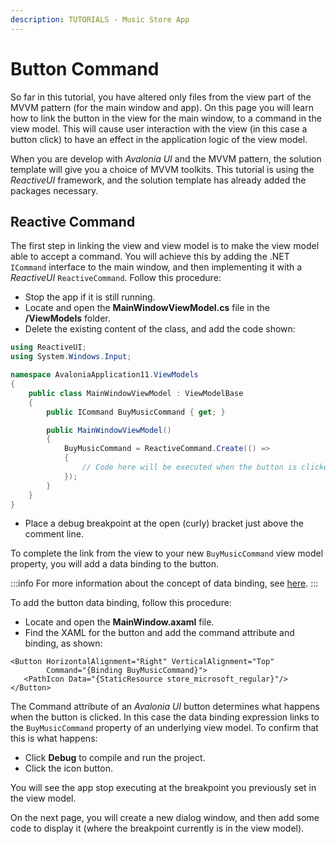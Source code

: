 ```yaml
---
description: TUTORIALS - Music Store App
---
```


# Button Command

So far in this tutorial, you have altered only files from the view part of the MVVM pattern (for the main window and app). On this page you will learn how to link the button in the view for the main window, to a command in the view model. This will cause user interaction with the view (in this case a button click) to have an effect in the application logic of the view model.

When you are develop with _Avalonia UI_ and the MVVM pattern, the solution template will give you a choice of MVVM toolkits. This tutorial is using the _ReactiveUI_ framework, and the solution template has already added the packages necessary.

## Reactive Command

The first step in linking the view and view model is to make the view model able to accept a command. You will achieve this by adding the .NET `ICommand` interface to the main window, and then implementing it with a _ReactiveUI_ `ReactiveCommand`. Follow this procedure:

- Stop the app if it is still running.
- Locate and open the **MainWindowViewModel.cs** file in the **/ViewModels** folder.
- Delete the existing content of the class, and add the code shown:

```csharp
using ReactiveUI;
using System.Windows.Input;

namespace AvaloniaApplication11.ViewModels
{
    public class MainWindowViewModel : ViewModelBase
    {
        public ICommand BuyMusicCommand { get; }

        public MainWindowViewModel()
        {
            BuyMusicCommand = ReactiveCommand.Create(() =>
            {
                // Code here will be executed when the button is clicked.
            });
        }
    }
}
```

- Place a debug breakpoint at the open (curly) bracket just above the comment line.&#x20;

To complete the link from the view to your new `BuyMusicCommand` view model property, you will add a data binding to the button.

:::info
For more information about the concept of data binding, see [here](../../basics/data/data-binding).&#x20;
:::

To add the button data binding, follow this procedure:

- Locate and open the **MainWindow.axaml** file.
- Find the XAML for the button and add the command attribute and binding, as shown:&#x20;

```
<Button HorizontalAlignment="Right" VerticalAlignment="Top"
        Command="{Binding BuyMusicCommand}">
   <PathIcon Data="{StaticResource store_microsoft_regular}"/>
</Button>
```

The Command attribute of an _Avalonia UI_ button determines what happens when the button is clicked. In this case the data binding expression links to the `BuyMusicCommand` property of an underlying view model. To confirm that this is what happens:

- Click **Debug** to compile and run the project.
- Click the icon button.

You will see the app stop executing at the breakpoint you previously set in the view model.

On the next page, you will create a new dialog window, and then add some code to display it (where the breakpoint currently is in the view model).
